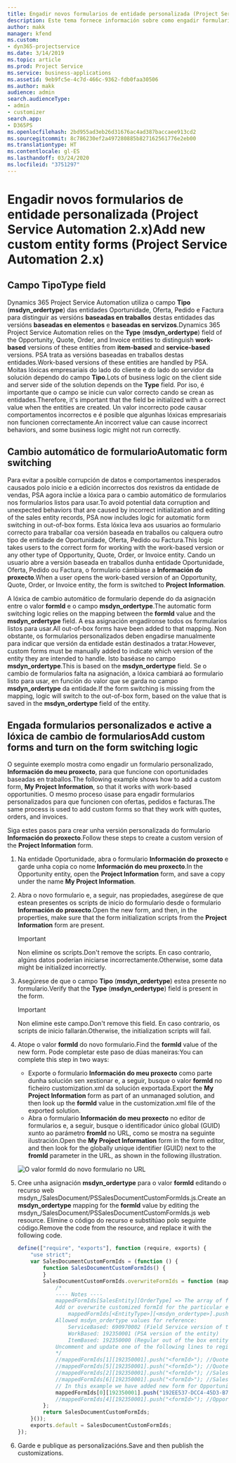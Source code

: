 ```yaml
---
title: Engadir novos formularios de entidade personalizada (Project Service Automation 2.x)
description: Este tema fornece información sobre como engadir formularios de entidade personalizada para oportunidades, ofertas, pedidos ou facturas en Dynamics 365 Project Service Automation 2.x.
author: makk
manager: kfend
ms.custom:
- dyn365-projectservice
ms.date: 3/14/2019
ms.topic: article
ms.prod: Project Service
ms.service: business-applications
ms.assetid: 9eb9fc5e-4c7d-466c-9362-fdb0faa30506
ms.author: makk
audience: admin
search.audienceType:
- admin
- customizer
search.app:
- D365PS
ms.openlocfilehash: 2bd955ad3eb26d31676ac4ad387baccaee913cd2
ms.sourcegitcommit: 8c786230ef2a497280885b827162561776e2eb00
ms.translationtype: HT
ms.contentlocale: gl-ES
ms.lasthandoff: 03/24/2020
ms.locfileid: "3751297"
---
```

# <a name="add-new-custom-entity-forms-project-service-automation-2x"></a><span data-ttu-id="ce191-103">Engadir novos formularios de entidade personalizada (Project Service Automation 2.x)</span><span class="sxs-lookup"><span data-stu-id="ce191-103">Add new custom entity forms (Project Service Automation 2.x)</span></span>

## <a name="type-field"></a><span data-ttu-id="ce191-104">Campo Tipo</span><span class="sxs-lookup"><span data-stu-id="ce191-104">Type field</span></span> 

<span data-ttu-id="ce191-105">Dynamics 365 Project Service Automation utiliza o campo **Tipo** (**msdyn\_ordertype**) das entidades Oportunidade, Oferta, Pedido e Factura para distinguir as versións **baseadas en traballos** destas entidades das versións **baseadas en elementos** e **baseadas en servizos**.</span><span class="sxs-lookup"><span data-stu-id="ce191-105">Dynamics 365 Project Service Automation relies on the **Type** (**msdyn\_ordertype**) field of the Opportunity, Quote, Order, and Invoice entities to distinguish **work-based** versions of these entities from **item-based** and **service-based** versions.</span></span> <span data-ttu-id="ce191-106">PSA trata as versións baseadas en traballos destas entidades.</span><span class="sxs-lookup"><span data-stu-id="ce191-106">Work-based versions of these entities are handled by PSA.</span></span> <span data-ttu-id="ce191-107">Moitas lóxicas empresariais do lado do cliente e do lado do servidor da solución dependo do campo **Tipo**.</span><span class="sxs-lookup"><span data-stu-id="ce191-107">Lots of business logic on the client side and server side of the solution depends on the **Type** field.</span></span> <span data-ttu-id="ce191-108">Por iso, é importante que o campo se inicie cun valor correcto cando se crean as entidades.</span><span class="sxs-lookup"><span data-stu-id="ce191-108">Therefore, it's important that the field be initialized with a correct value when the entities are created.</span></span> <span data-ttu-id="ce191-109">Un valor incorrecto pode causar comportamentos incorrectos e é posible que algunhas lóxicas empresariais non funcionen correctamente.</span><span class="sxs-lookup"><span data-stu-id="ce191-109">An incorrect value can cause incorrect behaviors, and some business logic might not run correctly.</span></span>

## <a name="automatic-form-switching"></a><span data-ttu-id="ce191-110">Cambio automático de formulario</span><span class="sxs-lookup"><span data-stu-id="ce191-110">Automatic form switching</span></span>

<span data-ttu-id="ce191-111">Para evitar a posible corrupción de datos e comportamentos inesperados causados polo inicio e a edición incorrectos dos rexistros da entidade de vendas, PSA agora inclúe a lóxica para o cambio automático de formularios nos formularios listos para usar.</span><span class="sxs-lookup"><span data-stu-id="ce191-111">To avoid potential data corruption and unexpected behaviors that are caused by incorrect initialization and editing of the sales entity records, PSA now includes logic for automatic form switching in out-of-box forms.</span></span> <span data-ttu-id="ce191-112">Esta lóxica leva aos usuarios ao formulario correcto para traballar coa versión baseada en traballos ou calquera outro tipo de entidade de Oportunidade, Oferta, Pedido ou Factura.</span><span class="sxs-lookup"><span data-stu-id="ce191-112">This logic takes users to the correct form for working with the work-based version or any other type of Opportunity, Quote, Order, or Invoice entity.</span></span> <span data-ttu-id="ce191-113">Cando un usuario abre a versión baseada en traballos dunha entidade Oportunidade, Oferta, Pedido ou Factura, o formulario cámbiase a **Información do proxecto**.</span><span class="sxs-lookup"><span data-stu-id="ce191-113">When a user opens the work-based version of an Opportunity, Quote, Order, or Invoice entity, the form is switched to **Project Information**.</span></span>

<span data-ttu-id="ce191-114">A lóxica de cambio automático de formulario depende do da asignación entre o valor **formId** e o campo **msdyn\_ordertype**.</span><span class="sxs-lookup"><span data-stu-id="ce191-114">The automatic form switching logic relies on the mapping between the **formId** value and the **msdyn\_ordertype** field.</span></span> <span data-ttu-id="ce191-115">A esa asignación engadíronse todos os formularios listos para usar.</span><span class="sxs-lookup"><span data-stu-id="ce191-115">All out-of-box forms have been added to that mapping.</span></span> <span data-ttu-id="ce191-116">Non obstante, os formularios personalizados deben engadirse manualmente para indicar que versión da entidade están destinados a tratar.</span><span class="sxs-lookup"><span data-stu-id="ce191-116">However, custom forms must be manually added to indicate which version of the entity they are intended to handle.</span></span> <span data-ttu-id="ce191-117">Isto baséase no campo **msdyn\_ordertype**.</span><span class="sxs-lookup"><span data-stu-id="ce191-117">This is based on the **msdyn\_ordertype** field.</span></span> <span data-ttu-id="ce191-118">Se o cambio de formularios falta na asignación, a lóxica cambiará ao formulario listo para usar, en función do valor que se garda no campo **msdyn\_ordertype** da entidade.</span><span class="sxs-lookup"><span data-stu-id="ce191-118">If the form switching is missing from the mapping, logic will switch to the out-of-box form, based on the value that is saved in the **msdyn\_ordertype** field of the entity.</span></span>

## <a name="add-custom-forms-and-turn-on-the-form-switching-logic"></a><span data-ttu-id="ce191-119">Engada formularios personalizados e active a lóxica de cambio de formularios</span><span class="sxs-lookup"><span data-stu-id="ce191-119">Add custom forms and turn on the form switching logic</span></span>

<span data-ttu-id="ce191-120">O seguinte exemplo mostra como engadir un formulario personalizado, **Información do meu proxecto**, para que funcione con oportunidades baseadas en traballos.</span><span class="sxs-lookup"><span data-stu-id="ce191-120">The following example shows how to add a custom form, **My Project Information**, so that it works with work-based opportunities.</span></span> <span data-ttu-id="ce191-121">O mesmo proceso úsase para engadir formularios personalizados para que funcionen con ofertas, pedidos e facturas.</span><span class="sxs-lookup"><span data-stu-id="ce191-121">The same process is used to add custom forms so that they work with quotes, orders, and invoices.</span></span>

<span data-ttu-id="ce191-122">Siga estes pasos para crear unha versión personalizada do formulario **Información do proxecto**.</span><span class="sxs-lookup"><span data-stu-id="ce191-122">Follow these steps to create a custom version of the **Project Information** form.</span></span>

1. <span data-ttu-id="ce191-123">Na entidade Oportunidade, abra o formulario **Información do proxecto** e garde unha copia co nome **Información do meu proxecto**.</span><span class="sxs-lookup"><span data-stu-id="ce191-123">In the Opportunity entity, open the **Project Information** form, and save a copy under the name **My Project Information**.</span></span>
2. <span data-ttu-id="ce191-124">Abra o novo formulario e, a seguir, nas propiedades, asegúrese de que estean presentes os scripts de inicio do formulario desde o formulario **Información do proxecto**.</span><span class="sxs-lookup"><span data-stu-id="ce191-124">Open the new form, and then, in the properties, make sure that the form initialization scripts from the **Project Information** form are present.</span></span> 

    > [!IMPORTANT]
    > <span data-ttu-id="ce191-125">Non elimine os scripts.</span><span class="sxs-lookup"><span data-stu-id="ce191-125">Don't remove the scripts.</span></span> <span data-ttu-id="ce191-126">En caso contrario, algúns datos poderían iniciarse incorrectamente.</span><span class="sxs-lookup"><span data-stu-id="ce191-126">Otherwise, some data might be initialized incorrectly.</span></span>

3. <span data-ttu-id="ce191-127">Asegúrese de que o campo **Tipo** (**msdyn\_ordertype**) estea presente no formulario.</span><span class="sxs-lookup"><span data-stu-id="ce191-127">Verify that the **Type** (**msdyn\_ordertype**) field is present in the form.</span></span> 

    > [!IMPORTANT]
    > <span data-ttu-id="ce191-128">Non elimine este campo.</span><span class="sxs-lookup"><span data-stu-id="ce191-128">Don't remove this field.</span></span> <span data-ttu-id="ce191-129">En caso contrario, os scripts de inicio fallarán.</span><span class="sxs-lookup"><span data-stu-id="ce191-129">Otherwise, the initialization scripts will fail.</span></span>

4. <span data-ttu-id="ce191-130">Atope o valor **formId** do novo formulario.</span><span class="sxs-lookup"><span data-stu-id="ce191-130">Find the **formId** value of the new form.</span></span> <span data-ttu-id="ce191-131">Pode completar este paso de dúas maneiras:</span><span class="sxs-lookup"><span data-stu-id="ce191-131">You can complete this step in two ways:</span></span>

    - <span data-ttu-id="ce191-132">Exporte o formulario **Información do meu proxecto** como parte dunha solución sen xestionar e, a seguir, busque o valor **formId** no ficheiro customization.xml da solución exportada.</span><span class="sxs-lookup"><span data-stu-id="ce191-132">Export the **My Project Information** form as part of an unmanaged solution, and then look up the **formId** value in the customization.xml file of the exported solution.</span></span>
    - <span data-ttu-id="ce191-133">Abra o formulario **Información do meu proxecto** no editor de formularios e, a seguir, busque o identificador único global (GUID) xunto ao parámetro **fromId** no URL, como se mostra na seguinte ilustración.</span><span class="sxs-lookup"><span data-stu-id="ce191-133">Open the **My Project Information** form in the form editor, and then look for the globally unique identifier (GUID) next to the **fromId** parameter in the URL, as shown in the following illustration.</span></span>

    ![O valor formId do novo formulario no URL](media/how-to-add-custom-forms-in-v2.0.png)

5. <span data-ttu-id="ce191-135">Cree unha asignación **msdyn\_ordertype** para o valor **formId** editando o recurso web msdyn\_/SalesDocument/PSSalesDocumentCustomFormIds.js.</span><span class="sxs-lookup"><span data-stu-id="ce191-135">Create an **msdyn\_ordertype** mapping for the **formId** value by editing the msdyn\_/SalesDocument/PSSalesDocumentCustomFormIds.js web resource.</span></span> <span data-ttu-id="ce191-136">Elimine o código do recurso e substitúao polo seguinte código.</span><span class="sxs-lookup"><span data-stu-id="ce191-136">Remove the code from the resource, and replace it with the following code.</span></span>

    ```javascript
    define(["require", "exports"], function (require, exports) {
        "use strict";
        var SalesDocumentCustomFormIds = (function () {
            function SalesDocumentCustomFormIds() {
            }
            SalesDocumentCustomFormIds.overwriteFormIds = function (mappedFormIds) {
                /*
                ---- Notes ----
                mappedFormIds[SalesEntity][OrderType] => The array of forms IDs that support particular entity and order type
                Add or overwrite customized formId for the particular entity and order type by calling:
                    mappedFormIds[<EntityType>][<msdyn_ordertype>].push("<formId>");
                Allowed msdyn_ordertype values for reference:
                    ServiceBased: 690970002 (Field Service version of the entity)
                    WorkBased: 192350001 (PSA version of the entity)
                    ItemBased: 192350000 (Regular out of the box entity)
                Uncomment and update one of the following lines to register custom PSA form for required entity:
                */      
                //mappedFormIds[1][192350001].push("<formId>"); //Quote
                //mappedFormIds[5][192350001].push("<formId>"); //Quote Line
                //mappedFormIds[2][192350001].push("<formId>"); //Sales Order
                //mappedFormIds[6][192350001].push("<formId>"); //Sales Order Line
                // In this example we have added new form for Opportunity
                mappedFormIds[0][192350001].push("192EE537-DCC4-45D3-B7AF-EA694B9113D2"); //Opportunity
                //mappedFormIds[4][192350001].push("<formId>"); //Opportunity Line
            };
            return SalesDocumentCustomFormIds;
        }());
        exports.default = SalesDocumentCustomFormIds;
    });
    ```

6. <span data-ttu-id="ce191-137">Garde e publique as personalizacións.</span><span class="sxs-lookup"><span data-stu-id="ce191-137">Save and then publish the customizations.</span></span>

